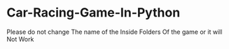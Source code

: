 # Car-Racing-Game-In-Python

Please do not change The name of the Inside Folders Of the game or it will Not Work
